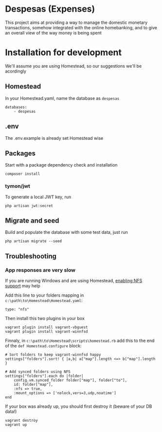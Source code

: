 # Despesas (Expenses)
This project aims at providing a way to manage the domestic monetary transactions, somehow integrated with the online homebanking, and to give an overall view of the way money is being spent

# Installation for development
We'll assume you are using Homestead, so our suggestions we'll be acordingly

## Homestead
In your Homestead.yaml, name the database as `despesas`
```
databases:
    - despesas
```

## .env
The .env.example is already set Homestead wise

## Packages
Start with a package dependency check and installation
```
composer install
```

### tymon/jwt
To generate a local JWT key, run
```
php artisan jwt:secret
```

## Migrate and seed
Build and populate the database with some test data, just run
```
php artisan migrate --seed
```

## Troubleshooting

### App responses are very slow
If you are running Windows and are using Homestead, [enabling NFS support](http://iteration9.com/2015/using-laravel-homestead-on-windows/) may help

Add this line to your folders mapping in `c:\path\to\Homestead\Homestead.yaml`:
```
type: "nfs"
```

Then install this two plugins in your box
```
vagrant plugin install vagrant-vbguest
vagrant plugin install vagrant-winnfsd
```

Finnaly, in `c:\path\to\Homestead\scripts\homestead.rb` add this to the end of the `def Homestead.configure` block:
```
# Sort folders to keep vagrant-winnfsd happy
settings["folders"].sort! { |a,b| a["map"].length <=> b["map"].length }

# Add synced folders using NFS
settings["folders"].each do |folder|
    config.vm.synced_folder folder["map"], folder["to"],
    id: folder["map"],
    :nfs => true,
    :mount_options => ['nolock,vers=3,udp,noatime']
end
```

If your box was already up, you should first destroy it (beware of your DB data!)
```
vagrant destroy
vagrant up
```

